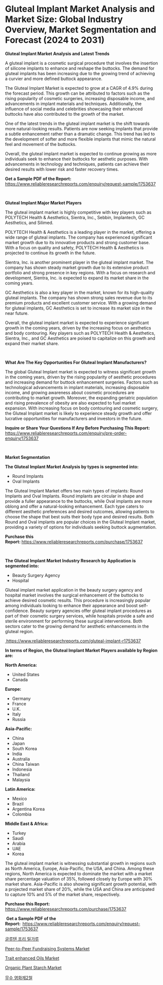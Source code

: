 <p><h1>Gluteal Implant Market Analysis and Market Size: Global Industry Overview, Market Segmentation and Forecast (2024 to 2031)</h1></p><p><strong>Gluteal Implant Market Analysis and Latest Trends</strong></p>
<p><p>A gluteal implant is a cosmetic surgical procedure that involves the insertion of silicone implants to enhance and reshape the buttocks. The demand for gluteal implants has been increasing due to the growing trend of achieving a curvier and more defined buttock appearance.</p><p>The Gluteal Implant Market is expected to grow at a CAGR of 4.9% during the forecast period. This growth can be attributed to factors such as the rising popularity of cosmetic surgeries, increasing disposable income, and advancements in implant materials and techniques. Additionally, the influence of social media and celebrities showcasing their enhanced buttocks have also contributed to the growth of the market.</p><p>One of the latest trends in the gluteal implant market is the shift towards more natural-looking results. Patients are now seeking implants that provide a subtle enhancement rather than a dramatic change. This trend has led to the development of softer and more flexible implants that mimic the natural feel and movement of the buttocks.</p><p>Overall, the gluteal implant market is expected to continue growing as more individuals seek to enhance their buttocks for aesthetic purposes. With advancements in technology and techniques, patients can achieve their desired results with lower risk and faster recovery times.</p></p>
<p><strong>Get a Sample PDF of the Report:&nbsp;</strong> <a href="https://www.reliableresearchreports.com/enquiry/request-sample/1753637">https://www.reliableresearchreports.com/enquiry/request-sample/1753637</a></p>
<p>&nbsp;</p>
<p><strong>Gluteal Implant Major Market Players</strong></p>
<p><p>The gluteal implant market is highly competitive with key players such as POLYTECH Health & Aesthetics, Sientra, Inc., Sebbin, Implantech, GC Aesthetics, and Silimed. </p><p>POLYTECH Health & Aesthetics is a leading player in the market, offering a wide range of gluteal implants. The company has experienced significant market growth due to its innovative products and strong customer base. With a focus on quality and safety, POLYTECH Health & Aesthetics is projected to continue its growth in the future.</p><p>Sientra, Inc. is another prominent player in the gluteal implant market. The company has shown steady market growth due to its extensive product portfolio and strong presence in key regions. With a focus on research and development, Sientra, Inc. is expected to expand its market share in the coming years.</p><p>GC Aesthetics is also a key player in the market, known for its high-quality gluteal implants. The company has shown strong sales revenue due to its premium products and excellent customer service. With a growing demand for gluteal implants, GC Aesthetics is set to increase its market size in the near future.</p><p>Overall, the gluteal implant market is expected to experience significant growth in the coming years, driven by the increasing focus on aesthetics and body contouring. Key players such as POLYTECH Health & Aesthetics, Sientra, Inc., and GC Aesthetics are poised to capitalize on this growth and expand their market share.</p></p>
<p>&nbsp;</p>
<p><strong>What Are The Key Opportunities For Gluteal Implant Manufacturers?</strong></p>
<p><p>The global Gluteal Implant market is expected to witness significant growth in the coming years, driven by the rising popularity of aesthetic procedures and increasing demand for buttock enhancement surgeries. Factors such as technological advancements in implant materials, increasing disposable income, and growing awareness about cosmetic procedures are contributing to market growth. Moreover, the expanding geriatric population and rising prevalence of obesity are also expected to fuel market expansion. With increasing focus on body contouring and cosmetic surgery, the Gluteal Implant market is likely to experience steady growth and offer lucrative opportunities for manufacturers and investors in the future.</p></p>
<p><strong>Inquire or Share Your Questions If Any Before Purchasing This Report:</strong> <a href="https://www.reliableresearchreports.com/enquiry/pre-order-enquiry/1753637">https://www.reliableresearchreports.com/enquiry/pre-order-enquiry/1753637</a></p>
<p>&nbsp;</p>
<p><strong>Market Segmentation</strong></p>
<p><strong>The Gluteal Implant Market Analysis by types is segmented into:</strong></p>
<p><ul><li>Round Implants</li><li>Oval Implants</li></ul></p>
<p><p>The Gluteal Implant Market offers two main types of implants: Round Implants and Oval Implants. Round implants are circular in shape and provide a fuller appearance to the buttocks, while Oval implants are more oblong and offer a natural-looking enhancement. Each type caters to different aesthetic preferences and desired outcomes, allowing patients to choose the shape that best suits their body type and desired results. Both Round and Oval implants are popular choices in the Gluteal Implant market, providing a variety of options for individuals seeking buttock augmentation.</p></p>
<p><strong>Purchase this Report:&nbsp;</strong><a href="https://www.reliableresearchreports.com/purchase/1753637">https://www.reliableresearchreports.com/purchase/1753637</a></p>
<p>&nbsp;</p>
<p><strong>The Gluteal Implant Market Industry Research by Application is segmented into:</strong></p>
<p><ul><li>Beauty Surgery Agency</li><li>Hospital</li></ul></p>
<p><p>Gluteal implant market application in the beauty surgery agency and hospital market involves the surgical enhancement of the buttocks to achieve desired cosmetic results. This procedure is increasingly popular among individuals looking to enhance their appearance and boost self-confidence. Beauty surgery agencies offer gluteal implant procedures as part of their cosmetic surgery services, while hospitals provide a safe and sterile environment for performing these surgical interventions. Both sectors cater to the growing demand for aesthetic enhancements in the gluteal region.</p></p>
<p><a href="https://www.reliableresearchreports.com/gluteal-implant-r1753637">&nbsp;https://www.reliableresearchreports.com/gluteal-implant-r1753637</a></p>
<p><strong>In terms of Region, the Gluteal Implant Market Players available by Region are:</strong></p>
<p>
    <p> <strong> North America: </strong>
        <ul>
            <li>United States</li>
            <li>Canada</li>
        </ul>
        </p> 
    <p> <strong> Europe: </strong>
        <ul>
            <li>Germany</li>
            <li>France</li>
            <li>U.K.</li>
            <li>Italy</li>
            <li>Russia</li>
        </ul>
        </p> 
    <p> <strong> Asia-Pacific: </strong>
        <ul>
            <li>China</li>
            <li>Japan</li>
            <li>South Korea</li>
            <li>India</li>
            <li>Australia</li>
            <li>China Taiwan</li>
            <li>Indonesia</li>
            <li>Thailand</li>
            <li>Malaysia</li>
        </ul>
        </p> 
    <p> <strong> Latin America: </strong>
        <ul>
            <li>Mexico</li>
            <li>Brazil</li>
            <li>Argentina Korea</li>
            <li>Colombia</li>
        </ul>
        </p> 
    <p> <strong> Middle East & Africa: </strong>
        <ul>
            <li>Turkey</li>
            <li>Saudi</li>
            <li>Arabia</li>
            <li>UAE</li>
            <li>Korea</li>
        </ul>
    </p>
    </p>
<p><p>The gluteal implant market is witnessing substantial growth in regions such as North America, Europe, Asia-Pacific, the USA, and China. Among these regions, North America is expected to dominate the market with a market share percentage valuation of 35%, followed closely by Europe with 30% market share. Asia-Pacific is also showing significant growth potential, with a projected market share of 20%, while the USA and China are anticipated to capture 10% and 5% of the market share, respectively.</p></p>
<p><strong>Purchase this Report: </strong><a href="https://www.reliableresearchreports.com/purchase/1753637">https://www.reliableresearchreports.com/purchase/1753637</a></p>
<p>&nbsp;<strong>Get a Sample PDF of the Report:&nbsp;&nbsp;</strong><a href="https://www.reliableresearchreports.com/enquiry/request-sample/1753637">https://www.reliableresearchreports.com/enquiry/request-sample/1753637</a></p>
<p><strong></strong></p>
<p><p><a href="https://medium.com/@puputzim_20688/%EA%B8%80%EB%A3%A8%ED%85%90-%ED%94%84%EB%A6%AC-%EA%B0%80%EB%A3%A8-%EC%8B%9C%EC%9E%A5-%EA%B7%9C%EB%AA%A8-%EC%A0%90%EC%9C%A0%EC%9C%A8-%EB%B0%8F-%ED%8A%B8%EB%A0%8C%EB%93%9C-%EB%B6%84%EC%84%9D-%EB%B3%B4%EA%B3%A0%EC%84%9C-%EC%A0%9C%ED%92%88%EB%B3%84-%EA%B3%A1%EB%AC%BC-%EA%B8%B0%EB%B0%98-%EA%B0%80%EB%A3%A8-%EC%BD%A9-%EA%B8%B0%EB%B0%98-%EA%B0%80%EB%A3%A8-%EB%B0%8F-%EC%84%B8%EA%B7%B8%EB%A8%BC%ED%8A%B8-%EC%98%88%EC%B8%A1-2024-2031-891b9067493a">글루텐 프리 밀가루</a></p><p><a href="https://www.linkedin.com/pulse/global-peer-to-peer-fundraising-systems-market-focus-product-hkibe?trackingId=BFWxD2gsQa2gZfo1e4C3ow%3D%3D">Peer-to-Peer Fundraising Systems Market</a></p><p><a href="https://medium.com/@susanwest38/global-trait-enhanced-oils-market-opportunities-and-forecast-for-period-from-2024-to-2031-ad01c4814443">Trait enhanced Oils Market</a></p><p><a href="https://medium.com/@andrew.gibson967/organic-plant-starch-market-research-report-market-forecast-and-growth-prospects-with-a-steady-d16647ca59ba">Organic Plant Starch Market</a></p><p><a href="https://medium.com/@gabrielblanda5656/%EB%AC%B4%EC%88%98-%EC%97%BC%ED%99%94-%EC%B2%A0-%EC%8B%9C%EC%9E%A5-2024%EB%85%84%EB%B6%80%ED%84%B0-2031%EB%85%84%EA%B9%8C%EC%A7%80%EC%9D%98-%EC%82%B0%EC%97%85-%ED%8A%B8%EB%A0%8C%EB%93%9C-%EB%B0%8F-%EC%98%88%EC%B8%A1-c04c2cd30e92">무수 염화제2철</a></p></p>